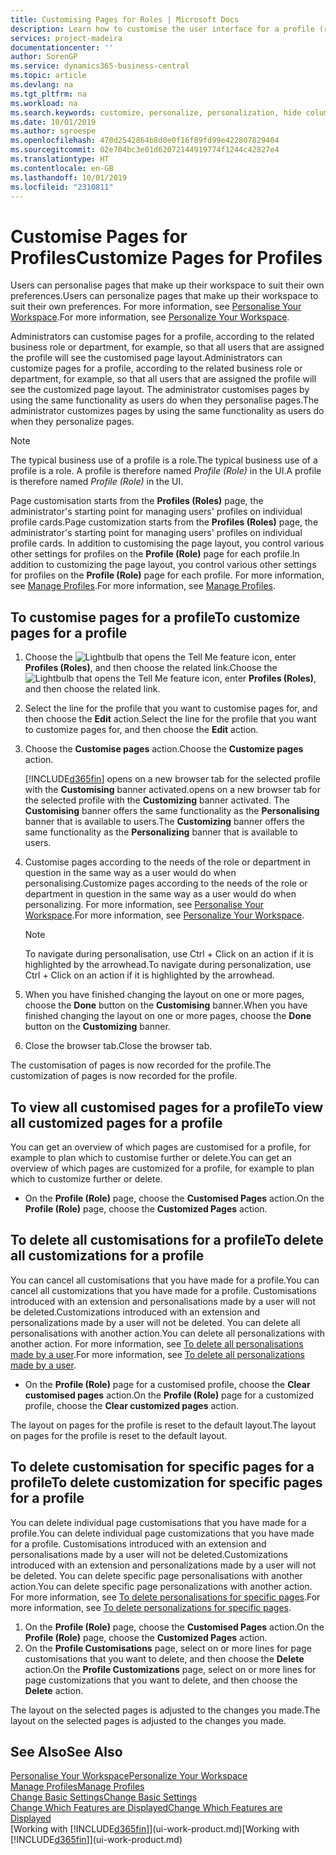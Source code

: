 ```yaml
---
title: Customising Pages for Roles | Microsoft Docs
description: Learn how to customise the user interface for a profile (role) so that all users assigned that role see a customised workspace.
services: project-madeira
documentationcenter: ''
author: SorenGP
ms.service: dynamics365-business-central
ms.topic: article
ms.devlang: na
ms.tgt_pltfrm: na
ms.workload: na
ms.search.keywords: customize, personalize, personalization, hide columns, remove fields, move fields
ms.date: 10/01/2019
ms.author: sgroespe
ms.openlocfilehash: 470d2542864b8d0e0f16f89fd99e422807829404
ms.sourcegitcommit: 02e704bc3e01d62072144919774f1244c42827e4
ms.translationtype: HT
ms.contentlocale: en-GB
ms.lasthandoff: 10/01/2019
ms.locfileid: "2310811"
---
```

# <a name="customize-pages-for-profiles"></a><span data-ttu-id="75663-103">Customise Pages for Profiles</span><span class="sxs-lookup"><span data-stu-id="75663-103">Customize Pages for Profiles</span></span>
<span data-ttu-id="75663-104">Users can personalise pages that make up their workspace to suit their own preferences.</span><span class="sxs-lookup"><span data-stu-id="75663-104">Users can personalize pages that make up their workspace to suit their own preferences.</span></span> <span data-ttu-id="75663-105">For more information, see [Personalise Your Workspace](ui-personalization-user.md).</span><span class="sxs-lookup"><span data-stu-id="75663-105">For more information, see [Personalize Your Workspace](ui-personalization-user.md).</span></span>

<span data-ttu-id="75663-106">Administrators can customise pages for a profile, according to the related business role or department, for example, so that all users that are assigned the profile will see the customised page layout.</span><span class="sxs-lookup"><span data-stu-id="75663-106">Administrators can customize pages for a profile, according to the related business role or department, for example, so that all users that are assigned the profile will see the customized page layout.</span></span> <span data-ttu-id="75663-107">The administrator customises pages by using the same functionality as users do when they personalise pages.</span><span class="sxs-lookup"><span data-stu-id="75663-107">The administrator customizes pages by using the same functionality as users do when they personalize pages.</span></span>

> [!NOTE]
> <span data-ttu-id="75663-108">The typical business use of a profile is a role.</span><span class="sxs-lookup"><span data-stu-id="75663-108">The typical business use of a profile is a role.</span></span> <span data-ttu-id="75663-109">A profile is therefore named *Profile (Role)* in the UI.</span><span class="sxs-lookup"><span data-stu-id="75663-109">A profile is therefore named *Profile (Role)* in the UI.</span></span>

<span data-ttu-id="75663-110">Page customisation starts from the **Profiles (Roles)** page, the administrator's starting point for managing users' profiles on individual profile cards.</span><span class="sxs-lookup"><span data-stu-id="75663-110">Page customization starts from the **Profiles (Roles)** page, the administrator's starting point for managing users' profiles on individual profile cards.</span></span> <span data-ttu-id="75663-111">In addition to customising the page layout, you control various other settings for profiles on the **Profile (Role)** page for each profile.</span><span class="sxs-lookup"><span data-stu-id="75663-111">In addition to customizing the page layout, you control various other settings for profiles on the **Profile (Role)** page for each profile.</span></span> <span data-ttu-id="75663-112">For more information, see [Manage Profiles](admin-users-profiles-roles.md).</span><span class="sxs-lookup"><span data-stu-id="75663-112">For more information, see [Manage Profiles](admin-users-profiles-roles.md).</span></span>

## <a name="to-customize-pages-for-a-profile"></a><span data-ttu-id="75663-113">To customise pages for a profile</span><span class="sxs-lookup"><span data-stu-id="75663-113">To customize pages for a profile</span></span>
1. <span data-ttu-id="75663-114">Choose the ![Lightbulb that opens the Tell Me feature](media/ui-search/search_small.png "Tell me what you want to do") icon, enter **Profiles (Roles)**, and then choose the related link.</span><span class="sxs-lookup"><span data-stu-id="75663-114">Choose the ![Lightbulb that opens the Tell Me feature](media/ui-search/search_small.png "Tell me what you want to do") icon, enter **Profiles (Roles)**, and then choose the related link.</span></span>
2. <span data-ttu-id="75663-115">Select the line for the profile that you want to customise pages for, and then choose the **Edit** action.</span><span class="sxs-lookup"><span data-stu-id="75663-115">Select the line for the profile that you want to customize pages for, and then choose the **Edit** action.</span></span>
3. <span data-ttu-id="75663-116">Choose the **Customise pages** action.</span><span class="sxs-lookup"><span data-stu-id="75663-116">Choose the **Customize pages** action.</span></span>

    [!INCLUDE[d365fin](includes/d365fin_md.md)] <span data-ttu-id="75663-117">opens on a new browser tab for the selected profile with the **Customising** banner activated.</span><span class="sxs-lookup"><span data-stu-id="75663-117">opens on a new browser tab for the selected profile with the **Customizing** banner activated.</span></span> <span data-ttu-id="75663-118">The **Customising** banner offers the same functionality as the **Personalising** banner that is available to users.</span><span class="sxs-lookup"><span data-stu-id="75663-118">The **Customizing** banner offers the same functionality as the **Personalizing** banner that is available to users.</span></span>

4. <span data-ttu-id="75663-119">Customise pages according to the needs of the role or department in question in the same way as a user would do when personalising.</span><span class="sxs-lookup"><span data-stu-id="75663-119">Customize pages according to the needs of the role or department in question in the same way as a user would do when personalizing.</span></span> <span data-ttu-id="75663-120">For more information, see [Personalise Your Workspace](ui-personalization-user.md).</span><span class="sxs-lookup"><span data-stu-id="75663-120">For more information, see [Personalize Your Workspace](ui-personalization-user.md).</span></span>

    > [!NOTE]
    > <span data-ttu-id="75663-121">To navigate during personalisation, use Ctrl + Click on an action if it is highlighted by the arrowhead.</span><span class="sxs-lookup"><span data-stu-id="75663-121">To navigate during personalization, use Ctrl + Click on an action if it is highlighted by the arrowhead.</span></span>

5. <span data-ttu-id="75663-122">When you have finished changing the layout on one or more pages, choose the **Done** button on the **Customising** banner.</span><span class="sxs-lookup"><span data-stu-id="75663-122">When you have finished changing the layout on one or more pages, choose the **Done** button on the **Customizing** banner.</span></span>
6. <span data-ttu-id="75663-123">Close the browser tab.</span><span class="sxs-lookup"><span data-stu-id="75663-123">Close the browser tab.</span></span>

<span data-ttu-id="75663-124">The customisation of pages is now recorded for the profile.</span><span class="sxs-lookup"><span data-stu-id="75663-124">The customization of pages is now recorded for the profile.</span></span>

## <a name="to-view-all-customized-pages-for-a-profile"></a><span data-ttu-id="75663-125">To view all customised pages for a profile</span><span class="sxs-lookup"><span data-stu-id="75663-125">To view all customized pages for a profile</span></span>
<span data-ttu-id="75663-126">You can get an overview of which pages are customised for a profile, for example to plan which to customise further or delete.</span><span class="sxs-lookup"><span data-stu-id="75663-126">You can get an overview of which pages are customized for a profile, for example to plan which to customize further or delete.</span></span>

- <span data-ttu-id="75663-127">On the **Profile (Role)** page, choose the **Customised Pages** action.</span><span class="sxs-lookup"><span data-stu-id="75663-127">On the **Profile (Role)** page, choose the **Customized Pages** action.</span></span>

## <a name="to-delete-all-customizations-for-a-profile"></a><span data-ttu-id="75663-128">To delete all customisations for a profile</span><span class="sxs-lookup"><span data-stu-id="75663-128">To delete all customizations for a profile</span></span>
<span data-ttu-id="75663-129">You can cancel all customisations that you have made for a profile.</span><span class="sxs-lookup"><span data-stu-id="75663-129">You can cancel all customizations that you have made for a profile.</span></span> <span data-ttu-id="75663-130">Customisations introduced with an extension and personalisations made by a user will not be deleted.</span><span class="sxs-lookup"><span data-stu-id="75663-130">Customizations introduced with an extension and personalizations made by a user will not be deleted.</span></span> <span data-ttu-id="75663-131">You can delete all personalisations with another action.</span><span class="sxs-lookup"><span data-stu-id="75663-131">You can delete all personalizations with another action.</span></span> <span data-ttu-id="75663-132">For more information, see [To delete all personalisations made by a user](admin-users-profiles-roles.md#to-delete-all-personalizations-made-by-a-user).</span><span class="sxs-lookup"><span data-stu-id="75663-132">For more information, see [To delete all personalizations made by a user](admin-users-profiles-roles.md#to-delete-all-personalizations-made-by-a-user).</span></span>

- <span data-ttu-id="75663-133">On the **Profile (Role)** page for a customised profile, choose the **Clear customised pages** action.</span><span class="sxs-lookup"><span data-stu-id="75663-133">On the **Profile (Role)** page for a customized profile, choose the **Clear customized pages** action.</span></span>

<span data-ttu-id="75663-134">The layout on pages for the profile is reset to the default layout.</span><span class="sxs-lookup"><span data-stu-id="75663-134">The layout on pages for the profile is reset to the default layout.</span></span>  

## <a name="to-delete-customization-for-specific-pages-for-a-profile"></a><span data-ttu-id="75663-135">To delete customisation for specific pages for a profile</span><span class="sxs-lookup"><span data-stu-id="75663-135">To delete customization for specific pages for a profile</span></span>
<span data-ttu-id="75663-136">You can delete individual page customisations that you have made for a profile.</span><span class="sxs-lookup"><span data-stu-id="75663-136">You can delete individual page customizations that you have made for a profile.</span></span> <span data-ttu-id="75663-137">Customisations introduced with an extension and personalisations made by a user will not be deleted.</span><span class="sxs-lookup"><span data-stu-id="75663-137">Customizations introduced with an extension and personalizations made by a user will not be deleted.</span></span> <span data-ttu-id="75663-138">You can delete specific page personalisations with another action.</span><span class="sxs-lookup"><span data-stu-id="75663-138">You can delete specific page personalizations with another action.</span></span> <span data-ttu-id="75663-139">For more information, see [To delete personalisations for specific pages](admin-users-profiles-roles.md#to-delete-personalizations-for-specific-pages).</span><span class="sxs-lookup"><span data-stu-id="75663-139">For more information, see [To delete personalizations for specific pages](admin-users-profiles-roles.md#to-delete-personalizations-for-specific-pages).</span></span>

1. <span data-ttu-id="75663-140">On the **Profile (Role)** page, choose the **Customised Pages** action.</span><span class="sxs-lookup"><span data-stu-id="75663-140">On the **Profile (Role)** page, choose the **Customized Pages** action.</span></span>
2. <span data-ttu-id="75663-141">On the **Profile Customisations** page, select on or more lines for page customisations that you want to delete, and then choose the **Delete** action.</span><span class="sxs-lookup"><span data-stu-id="75663-141">On the **Profile Customizations** page, select on or more lines for page customizations that you want to delete, and then choose the **Delete** action.</span></span>

<span data-ttu-id="75663-142">The layout on the selected pages is adjusted to the changes you made.</span><span class="sxs-lookup"><span data-stu-id="75663-142">The layout on the selected pages is adjusted to the changes you made.</span></span>

## <a name="see-also"></a><span data-ttu-id="75663-143">See Also</span><span class="sxs-lookup"><span data-stu-id="75663-143">See Also</span></span>
[<span data-ttu-id="75663-144">Personalise Your Workspace</span><span class="sxs-lookup"><span data-stu-id="75663-144">Personalize Your Workspace</span></span>](ui-personalization-user.md)  
[<span data-ttu-id="75663-145">Manage Profiles</span><span class="sxs-lookup"><span data-stu-id="75663-145">Manage Profiles</span></span>](admin-users-profiles-roles.md)  
[<span data-ttu-id="75663-146">Change Basic Settings</span><span class="sxs-lookup"><span data-stu-id="75663-146">Change Basic Settings</span></span>](ui-change-basic-settings.md)  
[<span data-ttu-id="75663-147">Change Which Features are Displayed</span><span class="sxs-lookup"><span data-stu-id="75663-147">Change Which Features are Displayed</span></span>](ui-experiences.md)  
<span data-ttu-id="75663-148">[Working with [!INCLUDE[d365fin](includes/d365fin_md.md)]](ui-work-product.md)</span><span class="sxs-lookup"><span data-stu-id="75663-148">[Working with [!INCLUDE[d365fin](includes/d365fin_md.md)]](ui-work-product.md)</span></span>  

